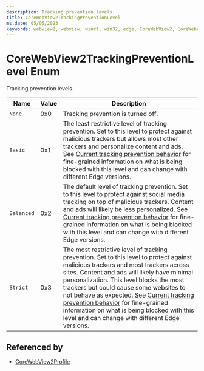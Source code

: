 ```yaml
---
description: Tracking prevention levels.
title: CoreWebView2TrackingPreventionLevel
ms.date: 05/05/2023
keywords: webview2, webview, winrt, win32, edge, CoreWebView2, CoreWebView2Controller, browser control, edge html, CoreWebView2TrackingPreventionLevel
---
```


# CoreWebView2TrackingPreventionLevel Enum

Tracking prevention levels.

| Name |  Value | Description |
|--|--|--|
|`None` | 0x0  |  Tracking prevention is turned off.|
|`Basic` | 0x1  |  The least restrictive level of tracking prevention. Set to this level to protect against malicious trackers but allows most other trackers and personalize content and ads. See [Current tracking prevention behavior](/microsoft-edge/web-platform/tracking-prevention#current-tracking-prevention-behavior) for fine-grained information on what is being blocked with this level and can change with different Edge versions.|
|`Balanced` | 0x2  |  The default level of tracking prevention. Set to this level to protect against social media tracking on top of malicious trackers. Content and ads will likely be less personalized. See [Current tracking prevention behavior](/microsoft-edge/web-platform/tracking-prevention#current-tracking-prevention-behavior) for fine-grained information on what is being blocked with this level and can change with different Edge versions.|
|`Strict` | 0x3  |  The most restrictive level of tracking prevention. Set to this level to protect against malicious trackers and most trackers across sites. Content and ads will likely have minimal personalization. This level blocks the most trackers but could cause some websites to not behave as expected. See [Current tracking prevention behavior](/microsoft-edge/web-platform/tracking-prevention#current-tracking-prevention-behavior) for fine-grained information on what is being blocked with this level and can change with different Edge versions.|


## Referenced by

- [CoreWebView2Profile](corewebview2profile.md)
